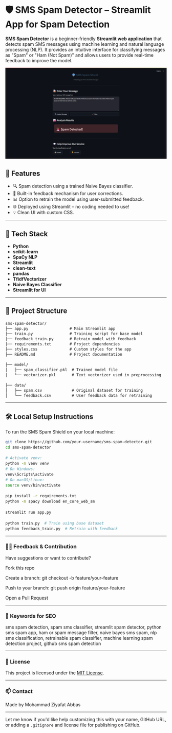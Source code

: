 # 🛡️ SMS Spam Detector – Streamlit App for Spam Detection

**SMS Spam Detector** is a beginner-friendly **Streamlit web application** that detects spam SMS messages using machine learning and natural language processing (NLP). It provides an intuitive interface for classifying messages as "Spam" or "Ham (Not Spam)" and allows users to provide real-time feedback to improve the model.

![App Screenshot](<sample img/app.png>)  

## 🚀 Features

- 🔍 Spam detection using a trained Naive Bayes classifier.
- 🧠 Built-in feedback mechanism for user corrections.
- 📊 Option to retrain the model using user-submitted feedback.
- 🌐 Deployed using Streamlit – no coding needed to use!
- 💡 Clean UI with custom CSS.

---

## 🧰 Tech Stack

- **Python**
- **scikit-learn**
- **SpaCy NLP**
- **Streamlit**
- **clean-text**
- **pandas**
- **TfidfVectorizer**
- **Naive Bayes Classifier**
- **Streamlit for UI**

---

## 📂 Project Structure

```
sms-spam-detector/
├── app.py                  # Main Streamlit app
├── train.py                # Training script for base model
├── feedback_train.py       # Retrain model with feedback
├── requirements.txt        # Project dependencies
├── styles.css              # Custom styles for the app
├── README.md               # Project documentation

├── model/
│   ├── spam_classifier.pkl  # Trained model file
│   └── vectorizer.pkl       # Text vectorizer used in preprocessing

├── data/
│   ├── spam.csv             # Original dataset for training
│   └── feedback.csv         # User feedback data for retraining
```



---

## 🛠️ Local Setup Instructions

To run the SMS Spam Shield on your local machine:

```bash
git clone https://github.com/your-username/sms-spam-detector.git
cd sms-spam-detector

# Activate venv:
python -m venv venv
# On Windows:
venv\Scripts\activate
# On macOS/Linux:
source venv/bin/activate

pip install -r requirements.txt
python -m spacy download en_core_web_sm

streamlit run app.py

python train.py  # Train using base dataset
python feedback_train.py  # Retrain with feedback
```

---

### 🙋‍♂️ Feedback & Contribution

Have suggestions or want to contribute?

Fork this repo

Create a branch: git checkout -b feature/your-feature

Push to your branch: git push origin feature/your-feature

Open a Pull Request

---

### 🤖 Keywords for SEO
sms spam detection, spam sms classifier, streamlit spam detector, python sms spam app, ham or spam message filter, naive bayes sms spam, nlp sms classification, retrainable spam classifier, machine learning spam detection project, github sms spam detection

---

### 📄 License

This project is licensed under the [MIT License](./LICENSE).


---

### 📫 Contact
Made by Mohammad Ziyafat Abbas


---

Let me know if you'd like help customizing this with your name, GitHub URL, or adding a `.gitignore` and license file for publishing on GitHub.
